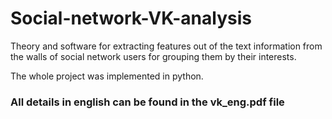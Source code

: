 # Social-network-VK-analysis
Theory and software for extracting features out of the text information from the walls of social network users for grouping them by their interests.

The whole project was implemented in python.
### All details in english can be found in the vk_eng.pdf file 

